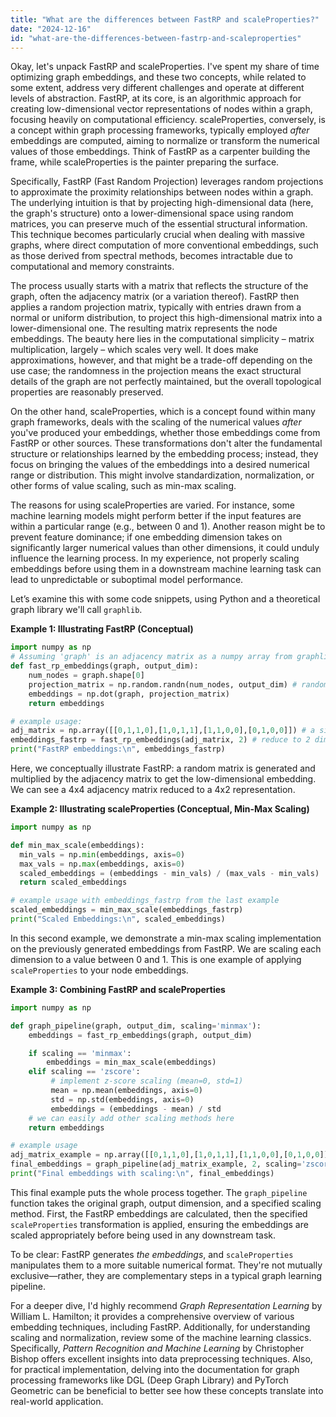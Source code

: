 ```yaml
---
title: "What are the differences between FastRP and scaleProperties?"
date: "2024-12-16"
id: "what-are-the-differences-between-fastrp-and-scaleproperties"
---
```


Okay, let's unpack FastRP and scaleProperties. I've spent my share of time optimizing graph embeddings, and these two concepts, while related to some extent, address very different challenges and operate at different levels of abstraction. FastRP, at its core, is an algorithmic approach for creating low-dimensional vector representations of nodes within a graph, focusing heavily on computational efficiency. scaleProperties, conversely, is a concept within graph processing frameworks, typically employed *after* embeddings are computed, aiming to normalize or transform the numerical values of those embeddings. Think of FastRP as a carpenter building the frame, while scaleProperties is the painter preparing the surface.

Specifically, FastRP (Fast Random Projection) leverages random projections to approximate the proximity relationships between nodes within a graph. The underlying intuition is that by projecting high-dimensional data (here, the graph's structure) onto a lower-dimensional space using random matrices, you can preserve much of the essential structural information. This technique becomes particularly crucial when dealing with massive graphs, where direct computation of more conventional embeddings, such as those derived from spectral methods, becomes intractable due to computational and memory constraints.

The process usually starts with a matrix that reflects the structure of the graph, often the adjacency matrix (or a variation thereof). FastRP then applies a random projection matrix, typically with entries drawn from a normal or uniform distribution, to project this high-dimensional matrix into a lower-dimensional one. The resulting matrix represents the node embeddings. The beauty here lies in the computational simplicity – matrix multiplication, largely – which scales very well. It does make approximations, however, and that might be a trade-off depending on the use case; the randomness in the projection means the exact structural details of the graph are not perfectly maintained, but the overall topological properties are reasonably preserved.

On the other hand, scaleProperties, which is a concept found within many graph frameworks, deals with the scaling of the numerical values *after* you've produced your embeddings, whether those embeddings come from FastRP or other sources. These transformations don't alter the fundamental structure or relationships learned by the embedding process; instead, they focus on bringing the values of the embeddings into a desired numerical range or distribution. This might involve standardization, normalization, or other forms of value scaling, such as min-max scaling.

The reasons for using scaleProperties are varied. For instance, some machine learning models might perform better if the input features are within a particular range (e.g., between 0 and 1). Another reason might be to prevent feature dominance; if one embedding dimension takes on significantly larger numerical values than other dimensions, it could unduly influence the learning process. In my experience, not properly scaling embeddings before using them in a downstream machine learning task can lead to unpredictable or suboptimal model performance.

Let’s examine this with some code snippets, using Python and a theoretical graph library we'll call `graphlib`.

**Example 1: Illustrating FastRP (Conceptual)**

```python
import numpy as np
# Assuming 'graph' is an adjacency matrix as a numpy array from graphlib
def fast_rp_embeddings(graph, output_dim):
    num_nodes = graph.shape[0]
    projection_matrix = np.random.randn(num_nodes, output_dim) # random projection matrix
    embeddings = np.dot(graph, projection_matrix)
    return embeddings

# example usage:
adj_matrix = np.array([[0,1,1,0],[1,0,1,1],[1,1,0,0],[0,1,0,0]]) # a simple adjacency matrix
embeddings_fastrp = fast_rp_embeddings(adj_matrix, 2) # reduce to 2 dim.
print("FastRP embeddings:\n", embeddings_fastrp)
```

Here, we conceptually illustrate FastRP: a random matrix is generated and multiplied by the adjacency matrix to get the low-dimensional embedding. We can see a 4x4 adjacency matrix reduced to a 4x2 representation.

**Example 2: Illustrating scaleProperties (Conceptual, Min-Max Scaling)**

```python
import numpy as np

def min_max_scale(embeddings):
  min_vals = np.min(embeddings, axis=0)
  max_vals = np.max(embeddings, axis=0)
  scaled_embeddings = (embeddings - min_vals) / (max_vals - min_vals)
  return scaled_embeddings

# example usage with embeddings_fastrp from the last example
scaled_embeddings = min_max_scale(embeddings_fastrp)
print("Scaled Embeddings:\n", scaled_embeddings)
```

In this second example, we demonstrate a min-max scaling implementation on the previously generated embeddings from FastRP. We are scaling each dimension to a value between 0 and 1. This is one example of applying `scaleProperties` to your node embeddings.

**Example 3: Combining FastRP and scaleProperties**

```python
import numpy as np

def graph_pipeline(graph, output_dim, scaling='minmax'):
    embeddings = fast_rp_embeddings(graph, output_dim)

    if scaling == 'minmax':
        embeddings = min_max_scale(embeddings)
    elif scaling == 'zscore':
         # implement z-score scaling (mean=0, std=1)
         mean = np.mean(embeddings, axis=0)
         std = np.std(embeddings, axis=0)
         embeddings = (embeddings - mean) / std
    # we can easily add other scaling methods here
    return embeddings

# example usage
adj_matrix_example = np.array([[0,1,1,0],[1,0,1,1],[1,1,0,0],[0,1,0,0]])
final_embeddings = graph_pipeline(adj_matrix_example, 2, scaling='zscore')
print("Final embeddings with scaling:\n", final_embeddings)
```

This final example puts the whole process together. The `graph_pipeline` function takes the original graph, output dimension, and a specified scaling method. First, the FastRP embeddings are calculated, then the specified `scaleProperties` transformation is applied, ensuring the embeddings are scaled appropriately before being used in any downstream task.

To be clear: FastRP generates *the embeddings*, and `scaleProperties` manipulates them to a more suitable numerical format. They're not mutually exclusive—rather, they are complementary steps in a typical graph learning pipeline.

For a deeper dive, I'd highly recommend *Graph Representation Learning* by William L. Hamilton; it provides a comprehensive overview of various embedding techniques, including FastRP. Additionally, for understanding scaling and normalization, review some of the machine learning classics. Specifically, *Pattern Recognition and Machine Learning* by Christopher Bishop offers excellent insights into data preprocessing techniques. Also, for practical implementation, delving into the documentation for graph processing frameworks like DGL (Deep Graph Library) and PyTorch Geometric can be beneficial to better see how these concepts translate into real-world application.
